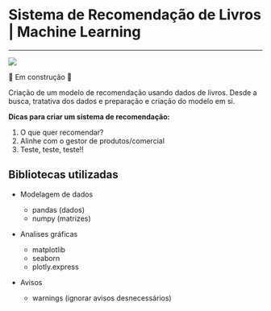 # Sistema de Recomendação de Livros | Machine Learning

---
![](https://img.shields.io/pypi/pyversions/scipy)


:construction: Em construção :construction:

Criação de um modelo de recomendação usando dados de livros. Desde a busca, tratativa dos dados e preparação e criação do  modelo em si.

**Dicas para criar um sistema de recomendação:**

1. O que quer recomendar?
2. Alinhe com  o gestor de produtos/comercial
3. Teste, teste, teste!!

## Bibliotecas utilizadas

- Modelagem de dados
  - pandas (dados)
  - numpy (matrizes)

- Analises gráficas
  - matplotlib
  - seaborn
  - plotly.express

- Avisos
  - warnings (ignorar avisos desnecessários)
